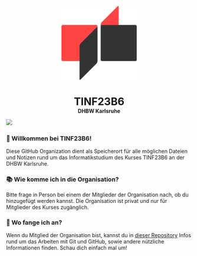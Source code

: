 <div align="center" >
	<a href="https://karlsruhe.dhbw.de">
		<picture>
			<source height="200px" media="(prefers-color-scheme: dark)" srcset="assets/icon_dark.svg">
			<img height="200px" src="assets/icon_light.svg">
		</picture>
	</a>
	<div>
		<h1 style="margin-bottom: 0">TINF23B6</h1>
		<h4 style="margin: 0">DHBW Karlsruhe</h4>
	</div>
</div>

![](https://raw.githubusercontent.com/andreasbm/readme/master/assets/line.png)

### 👋 Willkommen bei TINF23B6!

Diese GitHub Organization dient als Speicherort für alle möglichen Dateien und Notizen rund um das Informatikstudium des Kurses TINF23B6 an der DHBW Karlsruhe.

### 📚 Wie komme ich in die Organisation?

Bitte frage in Person bei einem der Mitglieder der Organisation nach, ob du hinzugefügt werden kannst. Die Organisation ist privat und nur für Mitglieder des Kurses zugänglich.

### 🚀 Wo fange ich an?

Wenn du Mitglied der Organisation bist, kannst du in [dieser Repository](https://github.com/TINF23B6/TINF23B6) Infos rund um das Arbeiten mit Git und GitHub, sowie andere nützliche Informationen finden. Schau dich einfach mal um!